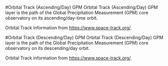 #Orbital Track (Ascending/Day) GPM
Orbital Track (Ascending/Day) GPM layer is the path of the Global Precipitation Measurement (GPM) core observatory on its ascending/day-time orbit. 

Orbital Track information from <https://www.space-track.org/>.

#Orbital Track (Descending/Day) GPM
Orbital Track (Descending/Day) GPM layer is the path of the Global Precipitation Measurement (GPM) core observatory on its descending/day orbit.

Orbital Track information from <https://www.space-track.org/>.
